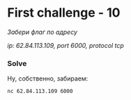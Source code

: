 # First challenge - 10
_Забери флаг по адресу_

_ip: 62.84.113.109, port 6000, protocol tcp_


### Solve

Ну, собственно, забираем:
```commandline
nc 62.84.113.109 6000
```